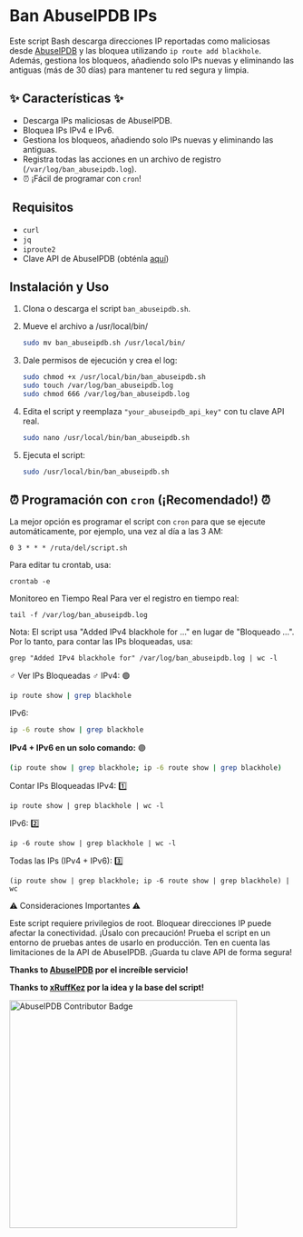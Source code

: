 # Ban AbuseIPDB IPs ️

Este script Bash descarga direcciones IP reportadas como maliciosas desde [AbuseIPDB](https://www.abuseipdb.com/) y las bloquea utilizando `ip route add blackhole`. Además, gestiona los bloqueos, añadiendo solo IPs nuevas y eliminando las antiguas (más de 30 días) para mantener tu red segura y limpia.

## ✨ Características ✨

* Descarga IPs maliciosas de AbuseIPDB.
* Bloquea IPs IPv4 e IPv6.
* Gestiona los bloqueos, añadiendo solo IPs nuevas y eliminando las antiguas.
* Registra todas las acciones en un archivo de registro (`/var/log/ban_abuseipdb.log`).
* ⏰ ¡Fácil de programar con `cron`!

## ️ Requisitos ️

* `curl`
* `jq`
* `iproute2`
* Clave API de AbuseIPDB (obténla [aquí](https://www.abuseipdb.com/api.html))

##  Instalación y Uso 

1.  Clona o descarga el script `ban_abuseipdb.sh`.
2.  Mueve el archivo a /usr/local/bin/
    ```bash
    sudo mv ban_abuseipdb.sh /usr/local/bin/
    ```
 
2.  Dale permisos de ejecución y crea el log:

    ```bash
    sudo chmod +x /usr/local/bin/ban_abuseipdb.sh
    sudo touch /var/log/ban_abuseipdb.log
    sudo chmod 666 /var/log/ban_abuseipdb.log
    ```

3.  Edita el script y reemplaza `"your_abuseipdb_api_key"` con tu clave API real.

    ```bash
    sudo nano /usr/local/bin/ban_abuseipdb.sh
    ```

4.  Ejecuta el script:

    ```bash
    sudo /usr/local/bin/ban_abuseipdb.sh
    ```

## ⏰ Programación con `cron` (¡Recomendado!) ⏰

La mejor opción es programar el script con `cron` para que se ejecute automáticamente, por ejemplo, una vez al día a las 3 AM:

    0 3 * * * /ruta/del/script.sh

Para editar tu crontab, usa:

    crontab -e

Monitoreo en Tiempo Real
Para ver el registro en tiempo real:

```tail -f /var/log/ban_abuseipdb.log```

Nota: El script usa "Added IPv4 blackhole for ..." en lugar de "Bloqueado ...". Por lo tanto, para contar las IPs bloqueadas, usa:

```grep "Added IPv4 blackhole for" /var/log/ban_abuseipdb.log | wc -l```

️‍♂️ Ver IPs Bloqueadas ️‍♂️
IPv4: 🟢

```bash
ip route show | grep blackhole
```
IPv6: 
```bash
ip -6 route show | grep blackhole
```


**IPv4 + IPv6 en un solo comando:** 🟣

```bash
(ip route show | grep blackhole; ip -6 route show | grep blackhole)
```

Contar IPs Bloqueadas
IPv4: 1️⃣

```
ip route show | grep blackhole | wc -l
```

IPv6: 2️⃣

```
ip -6 route show | grep blackhole | wc -l
```

Todas las IPs (IPv4 + IPv6): 3️⃣

```
(ip route show | grep blackhole; ip -6 route show | grep blackhole) | wc 
```

⚠️ Consideraciones Importantes ⚠️

Este script requiere privilegios de root.
Bloquear direcciones IP puede afectar la conectividad. ¡Úsalo con precaución!
Prueba el script en un entorno de pruebas antes de usarlo en producción.
Ten en cuenta las limitaciones de la API de AbuseIPDB.
¡Guarda tu clave API de forma segura!



**Thanks to [AbuseIPDB](https://www.abuseipdb.com/) por el increíble servicio!**

**Thanks to [xRuffKez](https://github.com/xRuffKez/) por la idea y la base del script!**


<a href="https://www.abuseipdb.com/user/193901" title="AbuseIPDB is an IP address blacklist for webmasters and sysadmins to report IP addresses engaging in abusive behavior on their networks">
	<img src="https://www.abuseipdb.com/contributor/193901.svg" alt="AbuseIPDB Contributor Badge" style="width: 401px;">
</a>